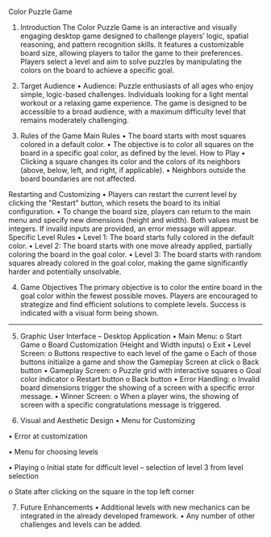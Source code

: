 Color Puzzle Game

1. Introduction
The Color Puzzle Game is an interactive and visually engaging desktop game designed to challenge players’ logic, spatial reasoning, and pattern recognition skills. It features a customizable board size, allowing players to tailor the game to their preferences. Players select a level and aim to solve puzzles by manipulating the colors on the board to achieve a specific goal.

2. Target Audience
•	Audience: Puzzle enthusiasts of all ages who enjoy simple, logic-based challenges. Individuals looking for a light mental workout or a relaxing game experience.
The game is designed to be accessible to a broad audience, with a maximum difficulty level that remains moderately challenging.

3. Rules of the Game
Main Rules
•	The board starts with most squares colored in a default color.
•	The objective is to color all squares on the board in a specific goal color, as defined by the level.
How to Play
•	Clicking a square changes its color and the colors of its neighbors (above, below, left, and right, if applicable).
•	Neighbors outside the board boundaries are not affected.

Restarting and Customizing
•	Players can restart the current level by clicking the "Restart" button, which resets the board to its initial configuration.
•	To change the board size, players can return to the main menu and specify new dimensions (height and width). Both values must be integers. If invalid inputs are provided, an error message will appear.
Specific Level Rules
•	Level 1: The board starts fully colored in the default color.
•	Level 2: The board starts with one move already applied, partially coloring the board in the goal color.
•	Level 3: The board starts with random squares already colored in the goal color, making the game significantly harder and potentially unsolvable.

4. Game Objectives
The primary objective is to color the entire board in the goal color within the fewest possible moves. Players are encouraged to strategize and find efficient solutions to complete levels. Success is indicated with a visual form being shown.
________________________________________
5. Graphic User Interface – Desktop Application
•	Main Menu:
o	Start Game
o	Board Customization (Height and Width inputs)
o	Exit
•	Level Screen:
o	Buttons respective to each level of the game
o	Each of those buttons initialize a game and show the Gameplay Screen at click
o	Back button
•	Gameplay Screen:
o	Puzzle grid with interactive squares
o	Goal color indicator
o	Restart button
o	Back button
•	Error Handling:
o	Invalid board dimensions trigger the showing of a screen with a specific error message.
•	Winner Screen:
o	When a player wins, the showing of screen with a specific congratulations message is triggered.



6. Visual and Aesthetic Design
•	Menu for Customizing
 

•	Error at customization
 

•	Menu for choosing levels
 

•	Playing
o	Initial state for difficult level – selection of level 3 from level selection
 
o	State after clicking on the square in the top left corner
 

7. Future Enhancements
•	Additional levels with new mechanics can be integrated in the already developed framework.
•	Any number of other challenges and levels can be added.


